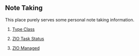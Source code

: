 ## Note Taking

This place purely serves some personal note taking information.

1. [Type Class](type-class.md)

2. [ZIO Task Status](zio-task-status.md)

2. [ZIO Managed](zio-managed.md)
